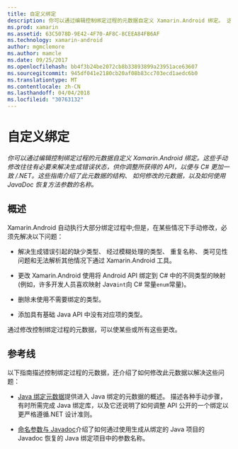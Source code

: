```yaml
---
title: 自定义绑定
description: 你可以通过编辑控制绑定过程的元数据自定义 Xamarin.Android 绑定。 这些手动修改往往有必要来解决生成错误状态，供你调整所获得的 API，以便与 C# 更加一致 /.NET。 这些指南介绍了此元数据的结构、 如何修改的元数据，以及如何使用 JavaDoc 恢复方法参数的名称。
ms.prod: xamarin
ms.assetid: 63C5078D-9E42-4F70-AF8C-8CEEA84FB6AF
ms.technology: xamarin-android
author: mgmclemore
ms.author: mamcle
ms.date: 09/25/2017
ms.openlocfilehash: bb4f3b24be2072cb8b33893899a23951ace63607
ms.sourcegitcommit: 945df041e2180cb20af08b83cc703ecd1aedc6b0
ms.translationtype: MT
ms.contentlocale: zh-CN
ms.lasthandoff: 04/04/2018
ms.locfileid: "30763132"
---
```

# <a name="customizing-bindings"></a>自定义绑定

_你可以通过编辑控制绑定过程的元数据自定义 Xamarin.Android 绑定。这些手动修改往往有必要来解决生成错误状态，供你调整所获得的 API，以便与 C# 更加一致 /.NET。这些指南介绍了此元数据的结构、 如何修改的元数据，以及如何使用 JavaDoc 恢复方法参数的名称。_


## <a name="overview"></a>概述
 
Xamarin.Android 自动执行大部分绑定过程中;但是，在某些情况下手动修改，必须先解决以下问题：

-   解决生成错误引起的缺少类型、 经过模糊处理的类型、 重复名称、 类可见性问题和无法解析其他情况下通过 Xamarin.Android 工具。 

-   更改 Xamarin.Android 使用将 Android API 绑定到 C# 中的不同类型的映射 (例如，许多开发人员喜欢映射 Java`int`向 C# 常量`enum`常量)。

-   删除未使用不需要绑定的类型。 

-   添加具有基础 Java API 中没有对应项的类型。 

通过修改控制绑定过程的元数据，可以使某些或所有这些更改。


## <a name="guides"></a>参考线

以下指南描述控制绑定过程的元数据，还介绍了如何修改此元数据以解决这些问题：

-   [Java 绑定元数据](~/android/platform/binding-java-library/customizing-bindings/java-bindings-metadata.md)提供进入 Java 绑定的元数据的概述。
    描述各种手动步骤，有时所需完成 Java 绑定库，以及它还说明了如何调整 API 公开的一个绑定以更严格遵循.NET 设计准则。

-   [命名参数与 Javadoc](~/android/platform/binding-java-library/customizing-bindings/naming-parameters-with-javadoc.md)介绍了如何通过使用生成从绑定的 Java 项目的 Javadoc 恢复的 Java 绑定项目中的参数名称。


 


